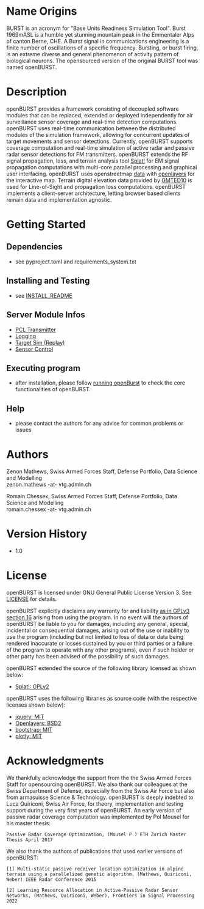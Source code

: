 
# Name Origins

BURST is an acronym for "Base Units Readiness Simulation Tool". Burst 1969mASL is a humble yet stunning mountain peak in the Emmentaler Alps of canton Berne, CHE. A Burst signal in communications engineering is a finite number of oscillations of a specific frequency. Bursting, or burst firing, is an extreme diverse and general phenomenon of activity pattern of biological neurons. The opensourced version of the original BURST tool was named openBURST.

# Description

openBURST provides a framework consisting of decoupled software modules that can be replaced, extended or deployed independently for air surveillance sensor coverage and real-time detection computations. openBURST uses real-time communication between the distributed modules of the simulation framework, allowing for concurrent updates of target movements and sensor detections. Currently, openBURST supports coverage computation and real-time simulation of active radar and passive radar sensor detections for FM transmitters. openBURST extends the RF signal propagation, loss, and terrain analysis tool [Splat!](https://www.qsl.net/kd2bd/splat.html) for EM signal propagation computations with multi-core parallel processing and graphical user interfacing. openBURST uses openstreetmap [data](https://openstreetmap.org) with [openlayers](https://openlayers.org) for the interactive map. Terrain digital elevation data provided by [GMTED10](https://www.usgs.gov/coastal-changes-and-impacts/gmted2010) is used for Line-of-Sight and propagation loss computations. openBURST implements a client-server architecture, letting browser based clients remain data and implementation agnostic.

# Getting Started

## Dependencies

* see pyproject.toml and requirements_system.txt

## Installing and Testing

* see [INSTALL_README](./INSTALL_README.md)


## Server Module Infos

* [PCL Transmitter](./PCL_Tx_Antennas_README.md)
* [Logging](./LOGGING_README.md)
* [Target Sim (Replay)](./REPLAY_README.md)
* [Sensor Control](./SENSOR_CONTROL_README.md)

## Executing program

* after installation, please follow [running openBurst](./RUNNING_OPENBURST.md) to check the core functionalities of openBURST.



## Help

* please contact the authors for any advise for common problems or issues

# Authors

Zenon Mathews, Swiss Armed Forces Staff, Defense Portfolio, Data Science and Modelling  
zenon.mathews -at- vtg.admin.ch

Romain Chessex, Swiss Armed Forces Staff, Defense Portfolio, Data Science and Modelling  
romain.chessex -at- vtg.admin.ch

# Version History

* 1.0

# License

openBURST is licensed under GNU General Public License Version 3. See [LICENSE](../../LICENSE) for details.

openBURST explicitly disclaims any warranty for and liability [as in GPLv3 section 16](https://www.gnu.org/licenses/gpl-3.0.en.html) arising from using the program. In no event will the authors of openBURST be liable to you for damages, including any general, special, incidental or consequential damages, arising out of the use or inability to use the program (including but not limited to loss of data or data being rendered inaccurate or losses sustained by you or third parties or a failure of the program to operate with any other programs), even if such holder or other party has been advised of the possibility of such damages. 

openBURST extended the source of the following library licensed as shown below: 

* [Splat!: GPLv2](https://www.qsl.net/kd2bd/splat.html)

openBURST uses the following libraries as source code (with the respective licenses shown below): 

* [jquery: MIT](https://jquery.com/license/) 
* [Openlayers: BSD2](https://raw.githubusercontent.com/openlayers/ol3/master/LICENSE.md) 
* [bootstrap: MIT](https://getbootstrap.com/) 
* [plotly: MIT](https://plotly.com/javascript/is-plotly-free/)


# Acknowledgments

We thankfully acknowledge the support from the the Swiss Armed Forces Staff for opensourcing openBURST. We also thank our colleagues at the Swiss Department of Defense, especially from the Swiss Air Force but also from armasuisse Science & Technology. openBURST is deeply indebted to Luca Quiriconi, Swiss Air Force, for theory, implementation and testing support during the very first years of openBURST. An early version of passive radar coverage computation was implemented by Pol Mousel for his master thesis:
```
Passive Radar Coverage Optimization, (Mousel P.) ETH Zurich Master Thesis April 2017
```
We also thank the authors of publications that used earlier versions of openBURST:
```
[1] Multi-static passive receiver location optimization in alpine terrain using a parallelized genetic algorithm, (Mathews, Quiriconi, Weber) IEEE Radar Conference 2015

[2] Learning Resource Allocation in Active-Passive Radar Sensor Networks, (Mathews, Quiriconi, Weber), Frontiers in Signal Processing 2022
```
